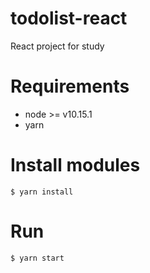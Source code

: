 # todolist-react
React project for study 

# Requirements
* node >= v10.15.1
* yarn

# Install modules
```
$ yarn install
```

# Run
```
$ yarn start
```
